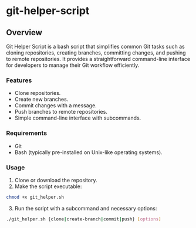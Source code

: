 # git-helper-script

## Overview

Git Helper Script is a bash script that simplifies common Git tasks such as cloning repositories, creating branches, committing changes, and pushing to remote repositories. It provides a straightforward command-line interface for developers to manage their Git workflow efficiently.

### Features

- Clone repositories.
- Create new branches.
- Commit changes with a message.
- Push branches to remote repositories.
- Simple command-line interface with subcommands.

### Requirements

- Git
- Bash (typically pre-installed on Unix-like operating systems).

### Usage

1. Clone or download the repository.
2. Make the script executable:

```bash
chmod +x git_helper.sh
```

3. Run the script with a subcommand and necessary options:

```bash
./git_helper.sh {clone|create-branch|commit|push} [options]
```
